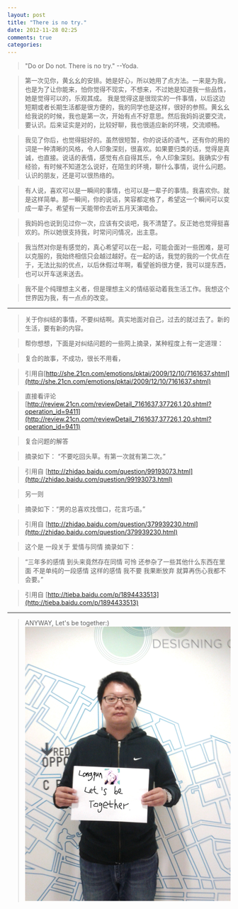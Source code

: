 ```yaml
---
layout: post
title: "There is no try."
date: 2012-11-28 02:25
comments: true
categories: 
---
```

> "Do or Do not. There is no try."  --Yoda.

> 第一次见你，黄幺幺的安排。她是好心，所以她用了点方法。一来是为我，也是为了让你能来，怕你觉得不现实，不想来，不过她是知道我一些品性，她是觉得可以的，乐观其成。
> 我是觉得这是很现实的一件事情，以后这边短期或者长期生活都是很方便的，我的同学也是这样，很好的参照。黄幺幺给我说的时候，我也是第一次，开始有点不好意思。然后我妈妈说要交流，要认识。后来证实是对的，比较好聊，我也很适应新的环境，交流顺畅。 

> 我见了你后，也觉得挺好的。虽然很短暂，你的说话的语气，还有你的用的词是一种清晰的风格，令人印象深刻，很喜欢。如果要归类的话，觉得是真诚，也直接。说话的表情，感觉有点自得其乐，令人印象深刻。我确实少有经验，有时候不知道怎么说好，在陌生的环境，聊什么事情，说什么问题。认识的朋友，还是可以很热络的。

> 有人说，喜欢可以是一瞬间的事情，也可以是一辈子的事情。我喜欢你。就是这样简单。那一瞬间，你的说话，笑容都定格了，希望这一个瞬间可以变成一辈子。希望有一天能带你去听五月天演唱会。

> 我妈妈也说到见过你一次，应该有交谈吧，我不清楚了。反正她也觉得挺喜欢的。所以她很支持我，时常问问情况，出主意。

> 我当然对你是有感觉的，真心希望可以在一起，可能会面对一些困难，是可以克服的，我始终相信只会越过越好。在一起的话，我觉的我的一个优点在于，无法比拟的优点，以后休假过年啊，看望爸妈很方便，我可以提东西，也可以开车送来送去。

> 我不是个纯理想主义者，但是理想主义的情结驱动着我生活工作。我想这个世界因为我，有一点点的改变。

- - -


> 关于你纠结的事情，不要纠结啊。真实地面对自己，过去的就过去了。新的生活，要有新的内容。


> 帮你想想，下面是对纠结问题的一些网上摘录，某种程度上有一定道理：


> 复合的故事，不成功，很长不用看，

> 引用自[http://she.21cn.com/emotions/pktai/2009/12/10/7161637.shtml](http://she.21cn.com/emotions/pktai/2009/12/10/7161637.shtml)

>直接看评论 [http://review.21cn.com/reviewDetail_7161637,37726,1,20.shtml?operation_id=9411](http://review.21cn.com/reviewDetail_7161637,37726,1,20.shtml?operation_id=9411)

 

> 复合问题的解答

> 摘录如下： “不要吃回头草。有第一次就有第二次。”

> 引用自 [http://zhidao.baidu.com/question/99193073.html](http://zhidao.baidu.com/question/99193073.html)

> 另一则

> 摘录如下：“男的总喜欢找借口，花言巧语。”

> 引用自 [http://zhidao.baidu.com/question/379939230.html](http://zhidao.baidu.com/question/379939230.html)



> 这个是 一段关于 爱情与同情
> 摘录如下：

> “三年多的感情 到头来竟然存在同情 可怜 还参杂了一些其他什么东西在里面 不是单纯的一段感情 这样的感情 我不要 我果断放弃 就算再伤心我都不会要。”

> 引用自 [http://tieba.baidu.com/p/1894433513](http://tieba.baidu.com/p/1894433513)

- - -

> ANYWAY, Let's be together:)
![MISSZENG](/images/post_zlq.jpg)


